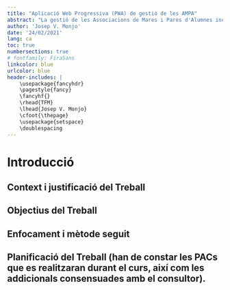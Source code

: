 ```yaml
---
title: "Aplicació Web Progressiva (PWA) de gestió de les AMPA"
abstract: "La gestió de les Associacions de Mares i Pares d'Alumnes inclou bases de dades de pares, d'alumnes, de pagament de quotes, de serveis, etc... Aquesta tasca s'ha realitzat tradicionalment de manera offline (MS Excel, MS Access,...). El canvi a una eina online facilitarà no només aquesta gestió si no que propiciarà la participació dels propis pares en la gestió i actualització de les seues dades així com en la solicitud de serveis que ofereix la pròpia AMPA."
author: 'Josep V. Monjo'
date: '24/02/2021'
lang: ca
toc: true
numbersections: true
# fontfamily: FiraSans
linkcolor: blue
urlcolor: blue
header-includes: |
    \usepackage{fancyhdr}
    \pagestyle{fancy}
    \fancyhf{}
    \rhead{TFM}
    \lhead{Josep V. Monjo}
    \cfoot{\thepage}
    \usepackage{setspace}
    \doublespacing
---
```


# Introducció

## Context i justificació del Treball

## Objectius del Treball

## Enfocament i mètode seguit

## Planificació del Treball (han de constar les PACs que es realitzaran durant el curs, així com les addicionals consensuades amb el consultor).

